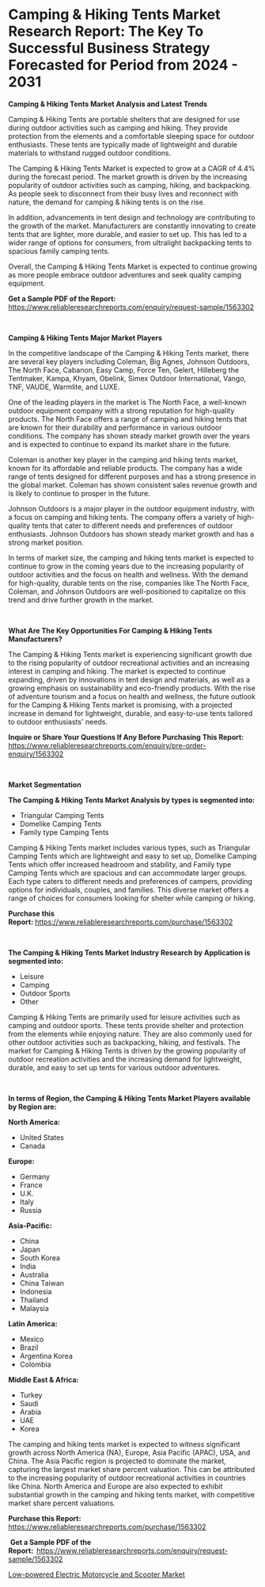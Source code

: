 <p><h1>Camping & Hiking Tents Market Research Report: The Key To Successful Business Strategy Forecasted for Period from 2024 - 2031</h1></p><p><strong>Camping & Hiking Tents Market Analysis and Latest Trends</strong></p>
<p><p>Camping & Hiking Tents are portable shelters that are designed for use during outdoor activities such as camping and hiking. They provide protection from the elements and a comfortable sleeping space for outdoor enthusiasts. These tents are typically made of lightweight and durable materials to withstand rugged outdoor conditions.</p><p>The Camping & Hiking Tents Market is expected to grow at a CAGR of 4.4% during the forecast period. The market growth is driven by the increasing popularity of outdoor activities such as camping, hiking, and backpacking. As people seek to disconnect from their busy lives and reconnect with nature, the demand for camping & hiking tents is on the rise.</p><p>In addition, advancements in tent design and technology are contributing to the growth of the market. Manufacturers are constantly innovating to create tents that are lighter, more durable, and easier to set up. This has led to a wider range of options for consumers, from ultralight backpacking tents to spacious family camping tents.</p><p>Overall, the Camping & Hiking Tents Market is expected to continue growing as more people embrace outdoor adventures and seek quality camping equipment.</p></p>
<p><strong>Get a Sample PDF of the Report:&nbsp;</strong> <a href="https://www.reliableresearchreports.com/enquiry/request-sample/1563302">https://www.reliableresearchreports.com/enquiry/request-sample/1563302</a></p>
<p>&nbsp;</p>
<p><strong>Camping & Hiking Tents Major Market Players</strong></p>
<p><p>In the competitive landscape of the Camping & Hiking Tents market, there are several key players including Coleman, Big Agnes, Johnson Outdoors, The North Face, Cabanon, Easy Camp, Force Ten, Gelert, Hilleberg the Tentmaker, Kampa, Khyam, Obelink, Simex Outdoor International, Vango, TNF, VAUDE, Warmlite, and LUXE.</p><p>One of the leading players in the market is The North Face, a well-known outdoor equipment company with a strong reputation for high-quality products. The North Face offers a range of camping and hiking tents that are known for their durability and performance in various outdoor conditions. The company has shown steady market growth over the years and is expected to continue to expand its market share in the future.</p><p>Coleman is another key player in the camping and hiking tents market, known for its affordable and reliable products. The company has a wide range of tents designed for different purposes and has a strong presence in the global market. Coleman has shown consistent sales revenue growth and is likely to continue to prosper in the future.</p><p>Johnson Outdoors is a major player in the outdoor equipment industry, with a focus on camping and hiking tents. The company offers a variety of high-quality tents that cater to different needs and preferences of outdoor enthusiasts. Johnson Outdoors has shown steady market growth and has a strong market position.</p><p>In terms of market size, the camping and hiking tents market is expected to continue to grow in the coming years due to the increasing popularity of outdoor activities and the focus on health and wellness. With the demand for high-quality, durable tents on the rise, companies like The North Face, Coleman, and Johnson Outdoors are well-positioned to capitalize on this trend and drive further growth in the market.</p></p>
<p>&nbsp;</p>
<p><strong>What Are The Key Opportunities For Camping & Hiking Tents Manufacturers?</strong></p>
<p><p>The Camping & Hiking Tents market is experiencing significant growth due to the rising popularity of outdoor recreational activities and an increasing interest in camping and hiking. The market is expected to continue expanding, driven by innovations in tent design and materials, as well as a growing emphasis on sustainability and eco-friendly products. With the rise of adventure tourism and a focus on health and wellness, the future outlook for the Camping & Hiking Tents market is promising, with a projected increase in demand for lightweight, durable, and easy-to-use tents tailored to outdoor enthusiasts' needs.</p></p>
<p><strong>Inquire or Share Your Questions If Any Before Purchasing This Report:</strong> <a href="https://www.reliableresearchreports.com/enquiry/pre-order-enquiry/1563302">https://www.reliableresearchreports.com/enquiry/pre-order-enquiry/1563302</a></p>
<p>&nbsp;</p>
<p><strong>Market Segmentation</strong></p>
<p><strong>The Camping & Hiking Tents Market Analysis by types is segmented into:</strong></p>
<p><ul><li>Triangular Camping Tents</li><li>Domelike Camping Tents</li><li>Family type Camping Tents</li></ul></p>
<p><p>Camping & Hiking Tents market includes various types, such as Triangular Camping Tents which are lightweight and easy to set up, Domelike Camping Tents which offer increased headroom and stability, and Family type Camping Tents which are spacious and can accommodate larger groups. Each type caters to different needs and preferences of campers, providing options for individuals, couples, and families. This diverse market offers a range of choices for consumers looking for shelter while camping or hiking.</p></p>
<p><strong>Purchase this Report:&nbsp;</strong><a href="https://www.reliableresearchreports.com/purchase/1563302">https://www.reliableresearchreports.com/purchase/1563302</a></p>
<p>&nbsp;</p>
<p><strong>The Camping & Hiking Tents Market Industry Research by Application is segmented into:</strong></p>
<p><ul><li>Leisure</li><li>Camping</li><li>Outdoor Sports</li><li>Other</li></ul></p>
<p><p>Camping & Hiking Tents are primarily used for leisure activities such as camping and outdoor sports. These tents provide shelter and protection from the elements while enjoying nature. They are also commonly used for other outdoor activities such as backpacking, hiking, and festivals. The market for Camping & Hiking Tents is driven by the growing popularity of outdoor recreation activities and the increasing demand for lightweight, durable, and easy to set up tents for various outdoor adventures.</p></p>
<p>&nbsp;</p>
<p><strong>In terms of Region, the Camping & Hiking Tents Market Players available by Region are:</strong></p>
<p>
    <p> <strong> North America: </strong>
        <ul>
            <li>United States</li>
            <li>Canada</li>
        </ul>
        </p> 
    <p> <strong> Europe: </strong>
        <ul>
            <li>Germany</li>
            <li>France</li>
            <li>U.K.</li>
            <li>Italy</li>
            <li>Russia</li>
        </ul>
        </p> 
    <p> <strong> Asia-Pacific: </strong>
        <ul>
            <li>China</li>
            <li>Japan</li>
            <li>South Korea</li>
            <li>India</li>
            <li>Australia</li>
            <li>China Taiwan</li>
            <li>Indonesia</li>
            <li>Thailand</li>
            <li>Malaysia</li>
        </ul>
        </p> 
    <p> <strong> Latin America: </strong>
        <ul>
            <li>Mexico</li>
            <li>Brazil</li>
            <li>Argentina Korea</li>
            <li>Colombia</li>
        </ul>
        </p> 
    <p> <strong> Middle East & Africa: </strong>
        <ul>
            <li>Turkey</li>
            <li>Saudi</li>
            <li>Arabia</li>
            <li>UAE</li>
            <li>Korea</li>
        </ul>
    </p>
    </p>
<p><p>The camping and hiking tents market is expected to witness significant growth across North America (NA), Europe, Asia Pacific (APAC), USA, and China. The Asia Pacific region is projected to dominate the market, capturing the largest market share percent valuation. This can be attributed to the increasing popularity of outdoor recreational activities in countries like China. North America and Europe are also expected to exhibit substantial growth in the camping and hiking tents market, with competitive market share percent valuations.</p></p>
<p><strong>Purchase this Report: </strong><a href="https://www.reliableresearchreports.com/purchase/1563302">https://www.reliableresearchreports.com/purchase/1563302</a></p>
<p>&nbsp;<strong>Get a Sample PDF of the Report:&nbsp;&nbsp;</strong><a href="https://www.reliableresearchreports.com/enquiry/request-sample/1563302">https://www.reliableresearchreports.com/enquiry/request-sample/1563302</a></p>
<p><strong></strong></p>
<p><p><a href="https://adventurous-uranium-ef9.notion.site/Low-powered-Electric-Motorcycle-and-Scooter-Market-Research-Report-Forecasted-for-Period-from-2024--c2a0343ce2f9488f900833a218fbdb70">Low-powered Electric Motorcycle and Scooter Market</a></p></p>